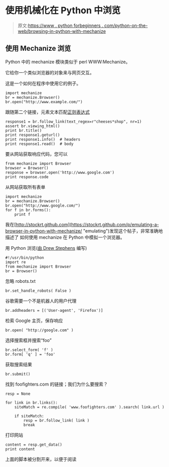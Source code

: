 # 使用机械化在 Python 中浏览

> 原文:[https://www . python forbeginners . com/python-on-the-web/browsing-in-python-with-mechanize](https://www.pythonforbeginners.com/python-on-the-web/browsing-in-python-with-mechanize)

## 使用 Mechanize 浏览

Python 中的 mechanize 模块类似于 perl WWW:Mechanize。

它给你一个类似浏览器的对象来与网页交互。

这是一个如何在程序中使用它的例子。

```
import mechanize
br = mechanize.Browser()
br.open("http://www.example.com/") 
```

跟随第二个链接，元素文本匹配[正则表达式](https://www.pythonforbeginners.com/regex/regular-expressions-in-python)

```
response1 = br.follow_link(text_regex=r"cheeses*shop", nr=1)
assert br.viewing_html()
print br.title()
print response1.geturl()
print response1.info()  # headers
print response1.read()  # body 
```

要从网站获取响应代码，您可以

```
from mechanize import Browser
browser = Browser()
response = browser.open('http://www.google.com')
print response.code 
```

从网站获取所有表单

```
import mechanize
br = mechanize.Browser()
br.open("http://www.google.com/")
for f in br.forms():
    print f 
```

我在[http://stockrt.github.com](https://stockrt.github.com/p/emulating-a-browser-in-python-with-mechanize/ "emulating")发现这个帖子，非常准确地描述了
如何使用 mechanize 在 Python 中模拟一个浏览器。

用 Python 浏览([由 Drew Stephens](http://dinomite.net/blog/2007/web-browsing-with-python/ "mechanize1") 编写)

```
#!/usr/bin/python
import re
from mechanize import Browser
br = Browser() 
```

忽略 robots.txt

```
br.set_handle_robots( False ) 
```

谷歌需要一个不是机器人的用户代理

```
br.addheaders = [('User-agent', 'Firefox')] 
```

检索 Google 主页，保存响应

```
br.open( "http://google.com" ) 
```

选择搜索框并搜索“foo”

```
br.select_form( 'f' )
br.form[ 'q' ] = 'foo' 
```

获取搜索结果

```
br.submit() 
```

找到 foofighters.com 的链接；我们为什么要搜索？

```
resp = None

for link in br.links():
    siteMatch = re.compile( 'www.foofighters.com' ).search( link.url )

    if siteMatch:
        resp = br.follow_link( link )
        break 
```

打印网站

```
content = resp.get_data()
print content 
```

上面的脚本被分割开来，以便于阅读